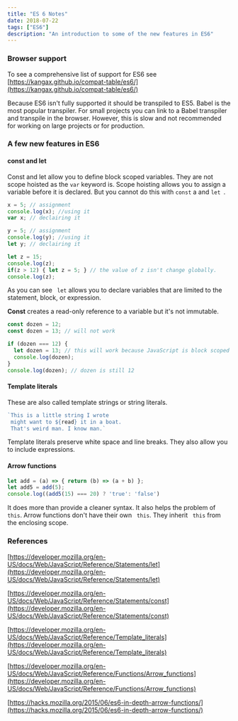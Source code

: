 ```yaml
---
title: "ES 6 Notes"
date: 2018-07-22
tags: ["ES6"]
description: "An introduction to some of the new features in ES6"
---
```




### Browser support



To see a comprehensive list of support for ES6 see [https://kangax.github.io/compat-table/es6/](https://kangax.github.io/compat-table/es6/) 



Because ES6 isn't fully supported it should be transpiled to ES5. Babel is the most popular transpiler.  For small projects you can link to a Babel transpiler and transpile in the browser. However, this is slow and not recommended for working on large projects or for production. 





### A few new features in ES6



#### const and let 

Const and let allow you to define block scoped variables. They are not scope hoisted as the `var` keyword is. Scope hoisting allows you to assign a variable before it is declared. But you cannot do this with `const` a and `let `.

```javascript
x = 5; // assignment 
console.log(x); //using it
var x; // declairing it

y = 5; // assignment 
console.log(y); //using it
let y; // declairing it

let z = 15;
console.log(z);
if(z > 12) { let z = 5; } // the value of z isn't change globally. 
console.log(z);
```

 As you can see ``` let``` allows you to declare variables that are limited to the statement, block, or expression. 



**Const** creates a read-only reference to a variable but it's not immutable.  

```javascript
const dozen = 12; 
const dozen = 13; // will not work 

if (dozen === 12) {
  let dozen = 13; // this will work because JavaScript is block scoped
  console.log(dozen); 
}
console.log(dozen); // dozen is still 12
```

 



#### Template literals 

These are also called template strings or string literals. 

```javascript
`This is a little string I wrote
 might want to ${read} it in a boat. 
 That's weird man. I know man.`
```

Template literals preserve white space and line breaks. They also allow you to include expressions.



#### Arrow functions

```javascript
let add = (a) => { return (b) => (a + b) };
let add5 = add(5);
console.log((add5(15) === 20) ? 'true': 'false')
```

It does more than provide a cleaner syntax. It also helps the problem of ``` this```.  Arrow functions don't have their own ``` this```.  They inherit ``` this``` from the enclosing scope. 

 



###  References

[https://developer.mozilla.org/en-US/docs/Web/JavaScript/Reference/Statements/let](https://developer.mozilla.org/en-US/docs/Web/JavaScript/Reference/Statements/let)

[https://developer.mozilla.org/en-US/docs/Web/JavaScript/Reference/Statements/const](https://developer.mozilla.org/en-US/docs/Web/JavaScript/Reference/Statements/const)

[https://developer.mozilla.org/en-US/docs/Web/JavaScript/Reference/Template_literals](https://developer.mozilla.org/en-US/docs/Web/JavaScript/Reference/Template_literals)

[https://developer.mozilla.org/en-US/docs/Web/JavaScript/Reference/Functions/Arrow_functions](https://developer.mozilla.org/en-US/docs/Web/JavaScript/Reference/Functions/Arrow_functions)

[https://hacks.mozilla.org/2015/06/es6-in-depth-arrow-functions/](https://hacks.mozilla.org/2015/06/es6-in-depth-arrow-functions/)

